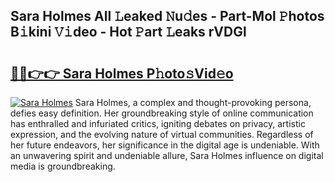 ## Sara Holmes All 𝙻eaked 𝙽u𝚍es - Part-Mol 𝙿hotos B𝚒kini 𝚅𝚒deo - Hot 𝙿art 𝙻eaks rVDGl

# <h2><a href="http://ld65ya.urlbe.top/?page=Sara+Holmes">🔗🔗👉👉 Sara Holmes P𝚑oto𝚜Vid𝚎o</a></h2>

[![Sara Holmes](https://i.imgur.com/eBuTRDB.gif)](http://ld65ya.urlbe.top/?page=Sara+Holmes)
Sara Holmes, a complex and thought-provoking persona, defies easy definition. Her groundbreaking style of online communication has enthralled and infuriated critics, igniting debates on privacy, artistic expression, and the evolving nature of virtual communities. Regardless of her future endeavors, her significance in the digital age is undeniable. With an unwavering spirit and undeniable allure, Sara Holmes influence on digital media is groundbreaking.
